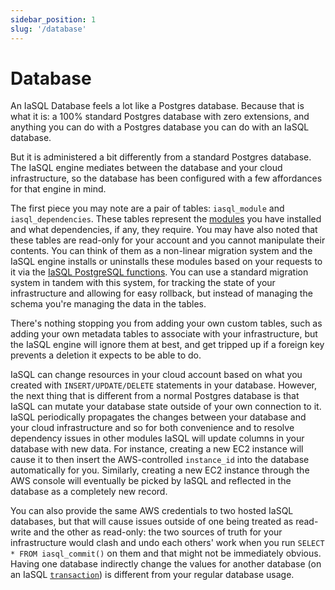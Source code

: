 ```yaml
---
sidebar_position: 1
slug: '/database'
---
```


# Database

An IaSQL Database feels a lot like a Postgres database. Because that is what it is: a 100% standard Postgres database with zero extensions, and anything you can do with a Postgres database you can do with an IaSQL database.

But it is administered a bit differently from a standard Postgres database. The IaSQL engine mediates between the database and your cloud infrastructure, so the database has been configured with a few affordances for that engine in mind.

The first piece you may note are a pair of tables: `iasql_module` and `iasql_dependencies`. These tables represent the [modules](./module.md) you have installed and what dependencies, if any, they require. You may have also noted that these tables are read-only for your account and you cannot manipulate their contents. You can think of them as a non-linear migration system and the IaSQL engine installs or uninstalls these modules based on your requests to it via the [IaSQL PostgreSQL functions](../reference/function.md). You can use a standard migration system in tandem with this system, for tracking the state of your infrastructure and allowing for easy rollback, but instead of managing the schema you're managing the data in the tables.

There's nothing stopping you from adding your own custom tables, such as adding your own metadata tables to associate with your infrastructure, but the IaSQL engine will ignore them at best, and get tripped up if a foreign key prevents a deletion it expects to be able to do.

IaSQL can change resources in your cloud account based on what you created with `INSERT/UPDATE/DELETE` statements in your database. However, the next thing that is different from a normal Postgres database is that IaSQL can mutate your database state outside of your own connection to it. IaSQL periodically propagates the changes between your database and your cloud infrastructure and so for both convenience and to resolve dependency issues in other modules IaSQL will update columns in your database with new data. For instance, creating a new EC2 instance will cause it to then insert the AWS-controlled `instance_id` into the database automatically for you. Similarly, creating a new EC2 instance through the AWS console will eventually be picked by IaSQL and reflected in the database as a completely new record.

You can also provide the same AWS credentials to two hosted IaSQL databases, but that will cause issues outside of one being treated as read-write and the other as read-only: the two sources of truth for your infrastructure would clash and undo each others' work when you run `SELECT * FROM iasql_commit()` on them and that might not be immediately obvious. Having one database indirectly change the values for another database (on an IaSQL [`transaction`](./transaction.md)) is different from your regular database usage.